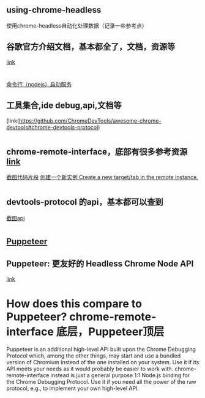 ## using-chrome-headless
使用chrome-headless自动化处理数据（记录一些参考点）

## 谷歌官方介绍文档，基本都全了，文档，资源等
[link](https://developers.google.com/web/updates/2017/04/headless-chrome)
# 
[命令行（nodejs）启动服务](https://developers.google.com/web/updates/2017/04/headless-chrome#nodelaunch)


## 工具集合,ide debug,api,文档等
[link(https://github.com/ChromeDevTools/awesome-chrome-devtools#chrome-devtools-protocol)

#
## chrome-remote-interface，底部有很多参考资源 [link](https://github.com/cyrus-and/chrome-remote-interface)
[截图代码片段](https://github.com/cyrus-and/chrome-remote-interface/wiki/Take-page-screenshot)
[创建一个新实例 Create a new target/tab in the remote instance.](https://github.com/cyrus-and/chrome-remote-interface#cdpnewoptions-callback)


#
## devtools-protocol 的api，基本都可以查到
[截图api](https://chromedevtools.github.io/devtools-protocol/tot/Page/#method-captureScreenshot)

#
## [Puppeteer](https://github.com/GoogleChrome/puppeteer/)
## Puppeteer: 更友好的 Headless Chrome Node API
[link](https://www.cnblogs.com/dolphinX/p/7715268.html) 

#
# How does this compare to Puppeteer? chrome-remote-interface 底层，Puppeteer顶层
Puppeteer is an additional high-level API built upon the Chrome Debugging Protocol which, among the other things, may start and use a bundled version of Chromium instead of the one installed on your system. Use it if its API meets your needs as it would probably be easier to work with.
chrome-remote-interface instead is just a general purpose 1:1 Node.js binding for the Chrome Debugging Protocol. Use it if you need all the power of the raw protocol, e.g., to implement your own high-level API.

